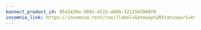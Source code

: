 ```yaml
---
konnect_product_id: 9542436a-58d1-4522-a00b-32125b5940f0
insomnia_link: https://insomnia.rest/run/?label=Gateway%20Status&uri=https%3A%2F%2Fraw.githubusercontent.com%2FKong%2Fdeveloper.konghq.com%2Fmain%2Fapi-specs%2FGateway-OSS%2Fgateway-status.yaml
---
```


